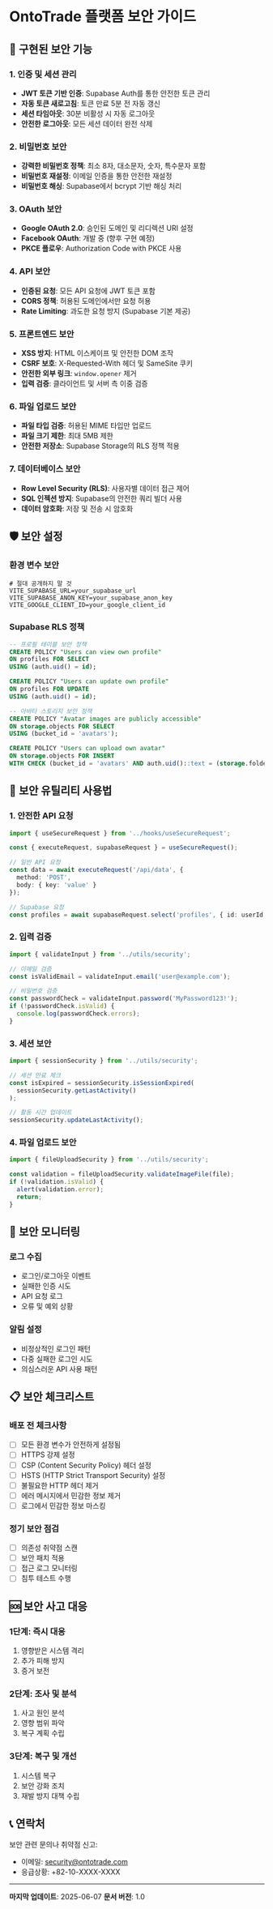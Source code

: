 # OntoTrade 플랫폼 보안 가이드

## 🔐 구현된 보안 기능

### 1. 인증 및 세션 관리
- **JWT 토큰 기반 인증**: Supabase Auth를 통한 안전한 토큰 관리
- **자동 토큰 새로고침**: 토큰 만료 5분 전 자동 갱신
- **세션 타임아웃**: 30분 비활성 시 자동 로그아웃
- **안전한 로그아웃**: 모든 세션 데이터 완전 삭제

### 2. 비밀번호 보안
- **강력한 비밀번호 정책**: 최소 8자, 대소문자, 숫자, 특수문자 포함
- **비밀번호 재설정**: 이메일 인증을 통한 안전한 재설정
- **비밀번호 해싱**: Supabase에서 bcrypt 기반 해싱 처리

### 3. OAuth 보안
- **Google OAuth 2.0**: 승인된 도메인 및 리디렉션 URI 설정
- **Facebook OAuth**: 개발 중 (향후 구현 예정)
- **PKCE 플로우**: Authorization Code with PKCE 사용

### 4. API 보안
- **인증된 요청**: 모든 API 요청에 JWT 토큰 포함
- **CORS 정책**: 허용된 도메인에서만 요청 허용
- **Rate Limiting**: 과도한 요청 방지 (Supabase 기본 제공)

### 5. 프론트엔드 보안
- **XSS 방지**: HTML 이스케이프 및 안전한 DOM 조작
- **CSRF 보호**: X-Requested-With 헤더 및 SameSite 쿠키
- **안전한 외부 링크**: `window.opener` 제거
- **입력 검증**: 클라이언트 및 서버 측 이중 검증

### 6. 파일 업로드 보안
- **파일 타입 검증**: 허용된 MIME 타입만 업로드
- **파일 크기 제한**: 최대 5MB 제한
- **안전한 저장소**: Supabase Storage의 RLS 정책 적용

### 7. 데이터베이스 보안
- **Row Level Security (RLS)**: 사용자별 데이터 접근 제어
- **SQL 인젝션 방지**: Supabase의 안전한 쿼리 빌더 사용
- **데이터 암호화**: 저장 및 전송 시 암호화

## 🛡️ 보안 설정

### 환경 변수 보안
```env
# 절대 공개하지 말 것
VITE_SUPABASE_URL=your_supabase_url
VITE_SUPABASE_ANON_KEY=your_supabase_anon_key
VITE_GOOGLE_CLIENT_ID=your_google_client_id
```

### Supabase RLS 정책
```sql
-- 프로필 테이블 보안 정책
CREATE POLICY "Users can view own profile" 
ON profiles FOR SELECT 
USING (auth.uid() = id);

CREATE POLICY "Users can update own profile" 
ON profiles FOR UPDATE 
USING (auth.uid() = id);

-- 아바타 스토리지 보안 정책
CREATE POLICY "Avatar images are publicly accessible" 
ON storage.objects FOR SELECT 
USING (bucket_id = 'avatars');

CREATE POLICY "Users can upload own avatar" 
ON storage.objects FOR INSERT 
WITH CHECK (bucket_id = 'avatars' AND auth.uid()::text = (storage.foldername(name))[1]);
```

## 🔧 보안 유틸리티 사용법

### 1. 안전한 API 요청
```typescript
import { useSecureRequest } from '../hooks/useSecureRequest';

const { executeRequest, supabaseRequest } = useSecureRequest();

// 일반 API 요청
const data = await executeRequest('/api/data', {
  method: 'POST',
  body: { key: 'value' }
});

// Supabase 요청
const profiles = await supabaseRequest.select('profiles', { id: userId });
```

### 2. 입력 검증
```typescript
import { validateInput } from '../utils/security';

// 이메일 검증
const isValidEmail = validateInput.email('user@example.com');

// 비밀번호 검증
const passwordCheck = validateInput.password('MyPassword123!');
if (!passwordCheck.isValid) {
  console.log(passwordCheck.errors);
}
```

### 3. 세션 보안
```typescript
import { sessionSecurity } from '../utils/security';

// 세션 만료 체크
const isExpired = sessionSecurity.isSessionExpired(
  sessionSecurity.getLastActivity()
);

// 활동 시간 업데이트
sessionSecurity.updateLastActivity();
```

### 4. 파일 업로드 보안
```typescript
import { fileUploadSecurity } from '../utils/security';

const validation = fileUploadSecurity.validateImageFile(file);
if (!validation.isValid) {
  alert(validation.error);
  return;
}
```

## 🚨 보안 모니터링

### 로그 수집
- 로그인/로그아웃 이벤트
- 실패한 인증 시도
- API 요청 로그
- 오류 및 예외 상황

### 알림 설정
- 비정상적인 로그인 패턴
- 다중 실패한 로그인 시도
- 의심스러운 API 사용 패턴

## 📋 보안 체크리스트

### 배포 전 체크사항
- [ ] 모든 환경 변수가 안전하게 설정됨
- [ ] HTTPS 강제 설정
- [ ] CSP (Content Security Policy) 헤더 설정
- [ ] HSTS (HTTP Strict Transport Security) 설정
- [ ] 불필요한 HTTP 헤더 제거
- [ ] 에러 메시지에서 민감한 정보 제거
- [ ] 로그에서 민감한 정보 마스킹

### 정기 보안 점검
- [ ] 의존성 취약점 스캔
- [ ] 보안 패치 적용
- [ ] 접근 로그 모니터링
- [ ] 침투 테스트 수행

## 🆘 보안 사고 대응

### 1단계: 즉시 대응
1. 영향받은 시스템 격리
2. 추가 피해 방지
3. 증거 보전

### 2단계: 조사 및 분석
1. 사고 원인 분석
2. 영향 범위 파악
3. 복구 계획 수립

### 3단계: 복구 및 개선
1. 시스템 복구
2. 보안 강화 조치
3. 재발 방지 대책 수립

## 📞 연락처
보안 관련 문의나 취약점 신고:
- 이메일: security@ontotrade.com
- 응급상황: +82-10-XXXX-XXXX

---

**마지막 업데이트**: 2025-06-07
**문서 버전**: 1.0
